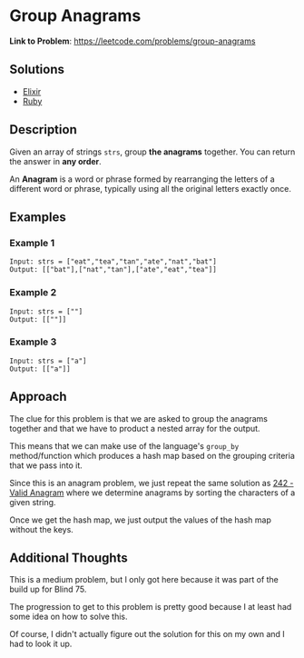 # Group Anagrams

**Link to Problem**: https://leetcode.com/problems/group-anagrams

## Solutions

- [Elixir](../elixir/lib/solutions/0049_group_anagrams/group_anagrams.ex)
- [Ruby](../ruby/lib/solutions/0049_group_anagrams/group_anagrams.rb)

## Description

Given an array of strings `strs`, group **the anagrams** together. You can return the answer
in **any order**.

An **Anagram** is a word or phrase formed by rearranging the letters of a different word or
phrase, typically using all the original letters exactly once.

## Examples

### Example 1

```
Input: strs = ["eat","tea","tan","ate","nat","bat"]
Output: [["bat"],["nat","tan"],["ate","eat","tea"]]
```

### Example 2

```
Input: strs = [""]
Output: [[""]]
```

### Example 3

```
Input: strs = ["a"]
Output: [["a"]]
```

## Approach

The clue for this problem is that we are asked to group the anagrams together and that we have
to product a nested array for the output.

This means that we can make use of the language's `group_by` method/function which produces a
hash map based on the grouping criteria that we pass into it.

Since this is an anagram problem, we just repeat the same solution as
[242 - Valid Anagram](0242_valid_anagram.md) where we determine anagrams by sorting the characters
of a given string.

Once we get the hash map, we just output the values of the hash map without the keys.

## Additional Thoughts

This is a medium problem, but I only got here because it was part of the build up for Blind 75.

The progression to get to this problem is pretty good because I at least had some idea on how to
solve this.

Of course, I didn't actually figure out the solution for this on my own and I had to look it up.
